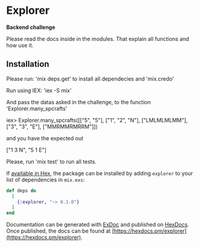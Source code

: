 # Explorer

**Backend challenge**

  Please read the docs inside in the modules. That explain all functions and how use it. 

## Installation
  Please run: 'mix deps.get' to install all dependecies and 'mix.credo'
  
  Run using IEX: 'iex -S mix'
  
  And pass the datas asked in the challenge, to the function 'Explorer.many_spcrafts'
  
  iex> Explorer.many_spcrafts([["5", "5"], ["1", "2", "N"], ["LMLMLMLMM"], ["3", "3", "E"], ["MMRMMRMRRM"]]) 
  
  and you have the expected out
  
  ["1 3 N", "5 1 E"]

  Please, run 'mix test' to run all tests.


If [available in Hex](https://hex.pm/docs/publish), the package can be installed
by adding `explorer` to your list of dependencies in `mix.exs`:

```elixir
def deps do
  [
    {:explorer, "~> 0.1.0"}
  ]
end
```

Documentation can be generated with [ExDoc](https://github.com/elixir-lang/ex_doc)
and published on [HexDocs](https://hexdocs.pm). Once published, the docs can
be found at [https://hexdocs.pm/explorer](https://hexdocs.pm/explorer).

